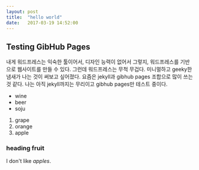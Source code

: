 ```yaml
---
layout: post
title:  "hello world"
date:   2017-03-19 14:52:00
---
```


## Testing GibHub Pages

내게 워드프레스는 익숙한 툴이어서, 디자인 능력이 없어서 그렇지, 워드프레스를 기반으로 웹사이트를 만들 수 있다. 그런데 워드프레스는 무척 무겁다. 미니멀하고 geeky한 냄새가 나는 것이 써보고 싶어졌다. 요즘은 jekyll과 gibhub pages 조합으로 많이 쓰는 것 같다. 나는 아직 jekyll까지는 무리이고 gibhub pages만 테스트 중이다.

* wine
* beer
* soju

1. grape
2. orange
3. apple

### heading fruit ###

I don't like *apples*.
